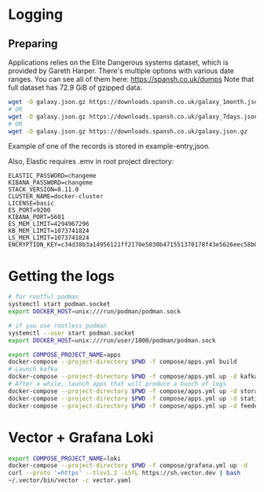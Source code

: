 # Logging

## Preparing

Applications relies on the Elite Dangerous systems dataset, which is provided by Gareth Harper.
There's multiple options with various date ranges. You can see all of them here: https://spansh.co.uk/dumps
Note that full dataset has 72.9 GiB of gzipped data.

```bash
wget -O galaxy.json.gz https://downloads.spansh.co.uk/galaxy_1month.json.gz
# OR
wget -O galaxy.json.gz https://downloads.spansh.co.uk/galaxy_7days.json.gz
# OR
wget -O galaxy.json.gz https://downloads.spansh.co.uk/galaxy.json.gz
```
Example of one of the records is stored in example-entry,json.

Also, Elastic requires .emv in root project directory:
```
ELASTIC_PASSWORD=changeme
KIBANA_PASSWORD=changeme
STACK_VERSION=8.11.0
CLUSTER_NAME=docker-cluster
LICENSE=basic
ES_PORT=9200
KIBANA_PORT=5601
ES_MEM_LIMIT=4294967296
KB_MEM_LIMIT=1073741824
LS_MEM_LIMIT=1073741824
ENCRYPTION_KEY=c34d38b3a14956121ff2170e5030b471551370178f43e5626eec58b04a30fae2
```

# Getting the logs

```bash
# for rootful podman
systemctl start podman.socket
export DOCKER_HOST=unix:///run/podman/podman.sock

# if you use rootless podman
systemctl --user start podman.socket
export DOCKER_HOST=unix:///run/user/1000/podman/podman.sock

export COMPOSE_PROJECT_NAME=apps
docker-compose --project-directory $PWD -f compose/apps.yml build
# Launch kafka
docker-compose --project-directory $PWD -f compose/apps.yml up -d kafka
# After a while, launch apps that will produce a bunch of logs
docker-compose --project-directory $PWD -f compose/apps.yml up -d storage
docker-compose --project-directory $PWD -f compose/apps.yml up -d statistics
docker-compose --project-directory $PWD -f compose/apps.yml up -d feeder
```


# Vector + Grafana Loki
```bash
export COMPOSE_PROJECT_NAME=loki
docker-compose --project-directory $PWD -f compose/grafana.yml up -d
curl --proto '=https' --tlsv1.2 -sSfL https://sh.vector.dev | bash
~/.vector/bin/vector -c vector.yaml
```
